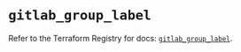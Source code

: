 # `gitlab_group_label`

Refer to the Terraform Registry for docs: [`gitlab_group_label`](https://registry.terraform.io/providers/gitlabhq/gitlab/17.11.0/docs/resources/group_label).
